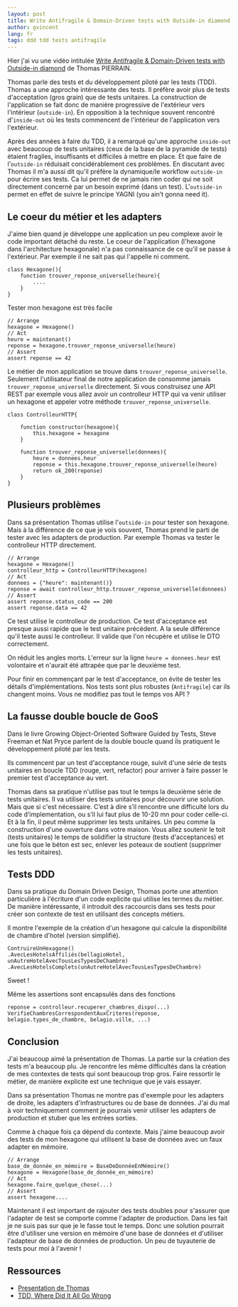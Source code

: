 ```yaml
---
layout: post
title: Write Antifragile & Domain-Driven tests with Outside-in diamond
author: gvincent
lang: fr
tags: ddd tdd tests antifragile
---
```

Hier j'ai vu une vidéo intitulée [Write Antifragile & Domain-Driven tests with Outside-in diamond](https://www.youtube.com/watch?v=djdMp9i04Sc) de Thomas PIERRAIN.

Thomas parle des tests et du développement piloté par les tests (TDD). Thomas a une approche intéressante des tests. Il préfère avoir plus de tests d'acceptation (gros grain) que de tests unitaires. La construction de l'application se fait donc de manière progressive de l'extérieur vers l'intérieur (`outside-in`). En opposition à la technique souvent rencontré d'`inside-out` où les tests commencent de l'intérieur de l'application vers l'extérieur.

Après des années à faire du TDD, il a remarqué qu'une approche `inside-out` avec beaucoup de tests unitaires (ceux de la base de la pyramide de tests) étaient fragiles, insuffisants et difficiles à mettre en place. Et que faire de l'`outside-in` réduisait concidérablement ces problèmes. En discutant avec Thomas il m'a aussi dit qu'il préfère la dynamique/le workflow `outside-in` pour écrire ses tests. Ca lui permet de ne jamais rien coder qui ne soit directement concerné par un besoin exprimé (dans un test). L'`outside-in` permet en effet de suivre le principe YAGNI (you ain’t gonna need it).

## Le coeur du métier et les adapters

J'aime bien quand je développe une application un peu complexe avoir le code important détaché du reste. Le coeur de l'application (l'hexagone dans l'architecture hexagonale) n'a pas connaissance de ce qu'il se passe à l'extérieur. Par exemple il ne sait pas qui l'appelle ni comment.

    class Hexagone(){
        function trouver_reponse_universelle(heure){
            ....
        }
    }

Tester mon hexagone est très facile

    // Arrange
    hexagone = Hexagone()
    // Act
    heure = maintenant()
    reponse = hexagone.trouver_reponse_universelle(heure)
    // Assert
    assert reponse == 42


Le métier de mon application se trouve dans `trouver_reponse_universelle`. Seulement l'utilisateur final de notre application de consomme jamais `trouver_reponse_universelle` directement. Si vous construisez une API REST par exemple vous allez avoir un controlleur HTTP qui va venir utiliser un hexagone et appeler votre méthode `trouver_reponse_universelle`.

    class ControlleurHTTP{

        function constructor(hexagone){
            this.hexagone = hexagone
        }

        function trouver_reponse_universelle(donnees){
            heure = donnees.heur
            reponse = this.hexagone.trouver_reponse_universelle(heure)
            return ok_200(reponse)
        }
    }
    

## Plusieurs problèmes

Dans sa présentation Thomas utilise l'`outside-in` pour tester son hexagone. Mais à la différence de ce que je vois souvent, Thomas prend le parti de tester avec les adapters de production. Par exemple Thomas va tester le controlleur HTTP directement.


    // Arrange
    hexagone = Hexagone()
    controlleur_http = ControlleurHTTP(hexagone)
    // Act
    donnees = {"heure": maintenant()}
    reponse = await controlleur_http.trouver_reponse_universelle(donnees)
    // Assert
    assert reponse.status_code == 200
    assert reponse.data == 42
  

Ce test utilise le controlleur de production. Ce test d'acceptance est presque aussi rapide que le test unitaire précédent. A la seule différence qu'il teste aussi le controlleur. Il valide que l'on récupère et utilise le DTO correctement.

On réduit les angles morts. L'erreur sur la ligne `heure = donnees.heur` est volontaire et n'aurait été attrapée que par le deuxième test.

Pour finir en commençant par le test d'acceptance, on évite de tester les détails d'implémentations. Nos tests sont plus robustes (`Antifragile`) car ils changent moins. Vous ne modifiez pas tout le temps vos API ?

## La fausse double boucle de GooS

Dans le livre Growing Object-Oriented Software Guided by Tests, Steve Freeman et Nat Pryce parlent de la double boucle quand ils pratiquent le développement piloté par les tests.

Ils commencent par un test d'acceptance rouge, suivit d'une série de tests unitaires en boucle TDD (rouge, vert, refactor) pour arriver à faire passer le premier test d'acceptance au vert.

Thomas dans sa pratique n'utilise pas tout le temps la deuxième série de tests unitaires. Il va utiliser des tests unitaires pour découvrir une solution. Mais que si c'est nécessaire. C’est à dire s’il rencontre une difficulté lors du code d’implementation, ou s’il lui faut plus de 10-20 mn pour coder celle-ci. Et à la fin, il peut même supprimer les tests unitaires. Un peu comme la construction d'une ouverture dans votre maison. Vous allez soutenir le toit (tests unitaires) le temps de solidifier la structure (tests d'acceptances) et une fois que le béton est sec, enlever les poteaux de soutient (supprimer les tests unitaires).


## Tests DDD

Dans sa pratique du Domain Driven Design, Thomas porte une attention particulière à l'écriture d'un code explicite qui utilise les termes du métier. De manière intéressante, il introduit des raccourcis dans ses tests pour créer son contexte de test en utilisant des concepts métiers.

Il montre l'exemple de la création d'un hexagone qui calcule la disponibilité de chambre d'hotel (version simplifié).

    ContruireUnHexagone()
    .AvecLesHotelsAffiliés(bellagioHotel, unAutreHotelAvecTousLesTypesDeChambre)
    .AvecLesHotelsComplets(unAutreHotelAvecTousLesTypesDeChambre)

Sweet !

Même les assertions sont encapsulés dans des fonctions

    reponse = controlleur.recuperer_chambres_dispo(...)
    VerifieChambresCorrespondentAuxCriteres(reponse, belagio.types_de_chambre, belagio.ville, ...)


## Conclusion

J'ai beaucoup aimé la présentation de Thomas. La partie sur la création des tests m'a beaucoup plu. Je rencontre les même difficultés dans la création de mes contextes de tests qui sont beaucoup trop gros. Faire ressortir le métier, de manière explicite est une technique que je vais essayer.

Dans sa présentation Thomas ne montre pas d'exemple pour les adapters de droite, les adapters d'infrastructures ou de base de données. J'ai du mal à voir techniquement comment je pourrais venir utiliser les adapters de production et stuber que les entrées sorties.

Comme à chaque fois ça dépend du contexte. Mais j'aime beaucoup avoir des tests de mon hexagone qui utilisent la base de données avec un faux adapter en mémoire.


    // Arrange
    base_de_donnée_en_mémoire = BaseDeDonnéeEnMémoire()
    hexagone = Hexagone(base_de_donnée_en_mémoire)
    // Act
    hexagone.faire_quelque_chose(...)
    // Assert
    assert hexagone....

Maintenant il est important de rajouter des tests doubles pour s'assurer que l'adapter de test se comporte comme l'adapter de production. Dans les fait je ne suis pas sur que je le fasse tout le temps. Donc une solution pourrait être d'utiliser une version en mémoire d'une base de données et d'utiliser l'adapteur de base de données de production. Un peu de tuyauterie de tests pour moi à l'avenir !


## Ressources

 * [Presentation de Thomas](https://www.youtube.com/watch?v=djdMp9i04Sc)
 * [TDD, Where Did It All Go Wrong](https://www.youtube.com/watch?v=EZ05e7EMOLM)